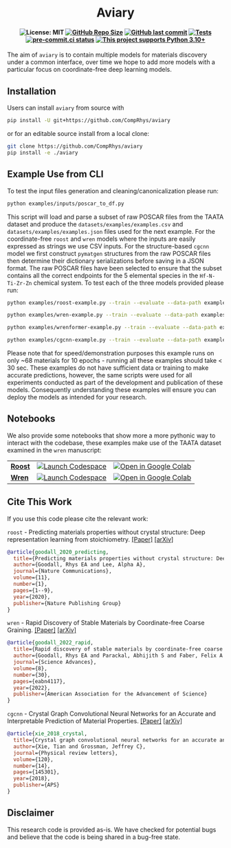 <h1 align="center">Aviary</h1>

<h4 align="center">

![License: MIT](https://img.shields.io/badge/License-MIT-green.svg)
[![GitHub Repo Size](https://img.shields.io/github/repo-size/comprhys/aviary?label=Repo+Size)](https://github.com/comprhys/aviary/graphs/contributors)
[![GitHub last commit](https://img.shields.io/github/last-commit/comprhys/aviary?label=Last+Commit)](https://github.com/comprhys/aviary/commits)
[![Tests](https://github.com/CompRhys/aviary/actions/workflows/test.yml/badge.svg)](https://github.com/CompRhys/aviary/actions/workflows/test.yml)
[![pre-commit.ci status](https://results.pre-commit.ci/badge/github/CompRhys/aviary/main.svg)](https://results.pre-commit.ci/latest/github/CompRhys/aviary/main)
[![This project supports Python 3.10+](https://img.shields.io/badge/Python-3.10+-blue.svg?logo=python&logoColor=white)](https://python.org/downloads)

</h4>

The aim of `aviary` is to contain multiple models for materials discovery under a common interface, over time we hope to add more models with a particular focus on coordinate-free deep learning models.

## Installation

Users can install `aviary` from source with

```sh
pip install -U git+https://github.com/CompRhys/aviary
```

or for an editable source install from a local clone:

```sh
git clone https://github.com/CompRhys/aviary
pip install -e ./aviary
```

## Example Use from CLI

To test the input files generation and cleaning/canonicalization please run:

```sh
python examples/inputs/poscar_to_df.py
```

This script will load and parse a subset of raw POSCAR files from the TAATA dataset and produce the `datasets/examples/examples.csv` and `datasets/examples/examples.json` files used for the next example.
For the coordinate-free `roost` and `wren` models where the inputs are easily expressed as strings we use CSV inputs.
For the structure-based `cgcnn` model we first construct `pymatgen` structures from the raw POSCAR files then determine their dictionary serializations before saving in a JSON format.
The raw POSCAR files have been selected to ensure that the subset contains all the correct endpoints for the 5 elemental species in the `Hf-N-Ti-Zr-Zn` chemical system.
To test each of the three models provided please run:

```sh
python examples/roost-example.py --train --evaluate --data-path examples/inputs/examples.csv --targets E_f --tasks regression --losses L1 --robust --epoch 10
```

```sh
python examples/wren-example.py --train --evaluate --data-path examples/inputs/examples.csv --targets E_f --tasks regression --losses L1 --robust --epoch 10
```

```sh
python examples/wrenformer-example.py --train --evaluate --data-path examples/inputs/examples.csv --targets E_f --tasks regression --losses L1 --robust --epoch 10
```

```sh
python examples/cgcnn-example.py --train --evaluate --data-path examples/inputs/examples.json --targets E_f --tasks regression --losses L1 --robust --epoch 10
```

Please note that for speed/demonstration purposes this example runs on only ~68 materials for 10 epochs - running all these examples should take < 30 sec. These examples do not have sufficient data or training to make accurate predictions, however, the same scripts were used for all experiments conducted as part of the development and publication of these models.
Consequently understanding these examples will ensure you can deploy the models as intended for your research.

## Notebooks

We also provide some notebooks that show more a more pythonic way to interact with the codebase, these examples make use of the TAATA dataset examined in the `wren` manuscript:

|                                                                                          |                                      |                                                                                                                              |
| ---------------------------------------------------------------------------------------- | ------------------------------------ | ---------------------------------------------------------------------------------------------------------------------------- |
| **[Roost](https://github.com/CompRhys/aviary/blob/main/examples/notebooks/Roost.ipynb)** | [![Launch Codespace]][codespace url] | [![Open in Google Colab]](https://colab.research.google.com/github/CompRhys/aviary/blob/main/examples/notebooks/Roost.ipynb) |
| **[Wren](https://github.com/CompRhys/aviary/blob/main/examples/notebooks/Wren.ipynb)**   | [![Launch Codespace]][codespace url] | [![Open in Google Colab]](https://colab.research.google.com/github/CompRhys/aviary/blob/main/examples/notebooks/Wren.ipynb)  |

[Open in Google Colab]: https://colab.research.google.com/assets/colab-badge.svg
[Launch Codespace]: https://img.shields.io/badge/Launch-Codespace-darkblue?logo=github
[codespace url]: https://github.com/codespaces/new?hide_repo_select=true&ref=main&repo=411272553

## Cite This Work

If you use this code please cite the relevant work:

`roost` - Predicting materials properties without crystal structure: Deep representation learning from stoichiometry. [[Paper]](https://doi.org/10.1038/s41467-020-19964-7) [[arXiv]](https://arxiv.org/abs/1910.00617)

```bibtex
@article{goodall_2020_predicting,
  title={Predicting materials properties without crystal structure: Deep representation learning from stoichiometry},
  author={Goodall, Rhys EA and Lee, Alpha A},
  journal={Nature Communications},
  volume={11},
  number={1},
  pages={1--9},
  year={2020},
  publisher={Nature Publishing Group}
}
```

`wren` - Rapid Discovery of Stable Materials by Coordinate-free Coarse Graining. [[Paper]](https://www.science.org/doi/10.1126/sciadv.abn4117) [[arXiv]](https://arxiv.org/abs/2106.11132)

```bibtex
@article{goodall_2022_rapid,
  title={Rapid discovery of stable materials by coordinate-free coarse graining},
  author={Goodall, Rhys EA and Parackal, Abhijith S and Faber, Felix A and Armiento, Rickard and Lee, Alpha A},
  journal={Science Advances},
  volume={8},
  number={30},
  pages={eabn4117},
  year={2022},
  publisher={American Association for the Advancement of Science}
}
```

`cgcnn` - Crystal Graph Convolutional Neural Networks for an Accurate and Interpretable Prediction of Material Properties. [[Paper]](https://journals.aps.org/prl/abstract/10.1103/PhysRevLett.120.145301) [[arXiv]](https://arxiv.org/abs/1710.10324)

```bibtex
@article{xie_2018_crystal,
  title={Crystal graph convolutional neural networks for an accurate and interpretable prediction of material properties},
  author={Xie, Tian and Grossman, Jeffrey C},
  journal={Physical review letters},
  volume={120},
  number={14},
  pages={145301},
  year={2018},
  publisher={APS}
}
```

## Disclaimer

This research code is provided as-is. We have checked for potential bugs and believe that the code is being shared in a bug-free state.
